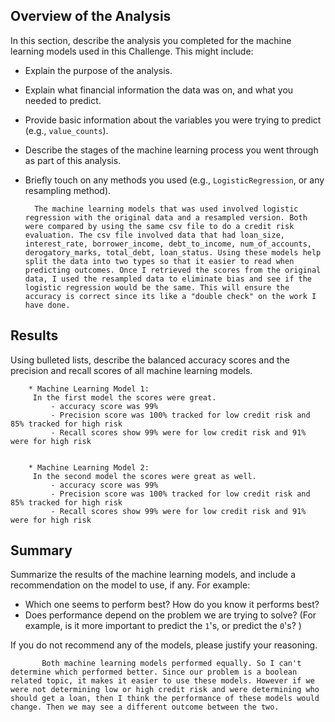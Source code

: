 
## Overview of the Analysis

In this section, describe the analysis you completed for the machine learning models used in this Challenge. This might include:

* Explain the purpose of the analysis.
* Explain what financial information the data was on, and what you needed to predict.
* Provide basic information about the variables you were trying to predict (e.g., `value_counts`).
* Describe the stages of the machine learning process you went through as part of this analysis.
* Briefly touch on any methods you used (e.g., `LogisticRegression`, or any resampling method).

        The machine learning models that was used involved logistic regression with the original data and a resampled version. Both were compared by using the same csv file to do a credit risk evaluation. The csv file involved data that had loan_size, interest_rate, borrower_income, debt_to_income, num_of_accounts, derogatory_marks, total_debt, loan_status. Using these models help split the data into two types so that it easier to read when predicting outcomes. Once I retrieved the scores from the original data, I used the resampled data to eliminate bias and see if the logistic regression would be the same. This will ensure the accuracy is correct since its like a "double check" on the work I have done.

## Results

Using bulleted lists, describe the balanced accuracy scores and the precision and recall scores of all machine learning models.

        * Machine Learning Model 1:
         In the first model the scores were great. 
             - accuracy score was 99%
             - Precision score was 100% tracked for low credit risk and 85% tracked for high risk 
             - Recall scores show 99% were for low credit risk and 91% were for high risk


        * Machine Learning Model 2:
         In the second model the scores were great as well. 
             - accuracy score was 99%
             - Precision score was 100% tracked for low credit risk and 85% tracked for high risk 
             - Recall scores show 99% were for low credit risk and 91% were for high risk


## Summary

Summarize the results of the machine learning models, and include a recommendation on the model to use, if any. For example:
* Which one seems to perform best? How do you know it performs best?
* Does performance depend on the problem we are trying to solve? (For example, is it more important to predict the `1`'s, or predict the `0`'s? )

If you do not recommend any of the models, please justify your reasoning.

           Both machine learning models performed equally. So I can't determine which performed better. Since our problem is a boolean related topic, it makes it easier to use these models. However if we were not determining low or high credit risk and were determining who should get a loan, then I think the performance of these models would change. Then we may see a different outcome between the two.
